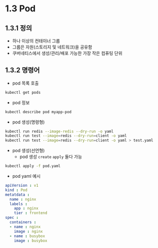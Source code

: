# 1.3 Pod
## 1.3.1 정의
- 하나 이상의 컨테이너 그룹
- 그룹은 자원(스토리지 및 네트워크)을 공유함
- 쿠버네티스에서 생성/관리/배포 가능한 가장 작은 컴퓨팅 단위

## 1.3.2 명령어
- pod 목록 호출
```bash
kubectl get pods
```
   
- pod 정보
```bash
kubectl describe pod myapp-pod
```

- pod 생성(명령형)
```bash
kubectl run redis --image-redis --dry-run -o yaml
kubectl run test --image=redis --dry-run=client -o yaml
kubectl run test --image=redis --dry-run=client -o yaml > test.yaml
```
  
- pod 생성(선언형)
  - pod 생성 `create`  `apply` 둘다 가능
```bash
kubectl apply -f pod.yaml
```



- pod yaml 예시
```yaml
apiVersion : v1
kind : Pod
metatdata :
  name : nginx
  labels :
    app : nginx
    tier : frontend
spec :
  containers :
  - name : nginx
    image : nginx
  - name : busybox
    image : busybox
```
